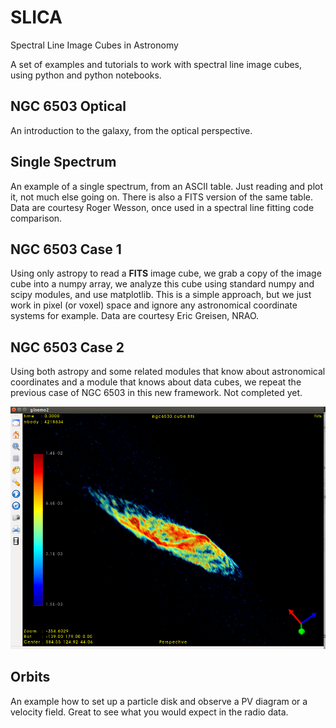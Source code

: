 # SLICA
Spectral Line Image Cubes in Astronomy

A set of examples and tutorials to work with spectral line image cubes, using python and python notebooks.

## NGC 6503 Optical
An introduction to the galaxy, from the optical perspective. 

## Single Spectrum
An example of a single spectrum, from an ASCII table. Just reading and plot it, not much else going on. There is also a FITS version of the same table. Data are courtesy Roger Wesson, once used in a spectral line fitting code comparison.

## NGC 6503 Case 1
Using only astropy to read a **FITS** image cube, we grab a copy of the image cube into a numpy array, we analyze this cube using standard numpy and scipy modules, and use matplotlib. This is a simple approach, but we just work in pixel (or  voxel) space and ignore any astronomical coordinate systems for example. Data are courtesy Eric Greisen, NRAO.

## NGC 6503 Case 2
Using both astropy and some related modules that know about astronomical coordinates and a module that knows about data cubes, we repeat the previous case of NGC 6503 in this new framework. Not completed yet.

![Example CubeView for N6503](data/n6503-glnemo2.png "just an example cube")

## Orbits
An example how to set up a particle disk and observe a PV diagram or a velocity field. Great to see what you would expect in the radio data.
